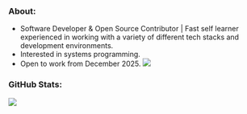 ### About:
- Software Developer & Open Source Contributor | Fast self learner experienced in working with a variety of different tech stacks and development environments.
- Interested in systems programming.
- Open to work from December 2025.
[![](https://visitcount.itsvg.in/api?id=shivkr6&icon=1&color=12)](https://visitcount.itsvg.in)
### GitHub Stats:
![](https://github-readme-stats.vercel.app/api/top-langs/?username=shivkr6&theme=nord&hide_border=false&include_all_commits=false&count_private=false&layout=compact)
<!---
shivkr6/shivkr6 is a ✨ special ✨ repository because its `README.md` (this file) appears on your GitHub profile.
You can click the Preview link to take a look at your changes.
--->
